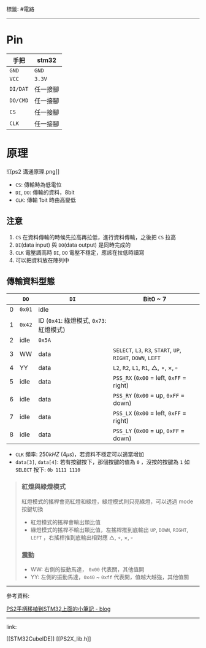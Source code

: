 標籤: #電路 

---

# Pin

| 手把     | stm32    |
| -------- | -------- |
| `GND`    | `GND`    |
| `VCC`    | `3.3V`   |
| `DI/DAT` | 任一接腳 |
| `DO/CMD` | 任一接腳 |
| `CS`     | 任一接腳 |
| `CLK`    | 任一接腳 | 

# 原理

![[ps2 溝通原理.png]]

- `CS`: 傳輸時為低電位
- `DI`, `DO`: 傳輸的資料，8bit
- `CLK`: 傳輸 1bit 時由高變低

## 注意

1. `CS` 在資料傳輸的時候先拉高再拉低，進行資料傳輸，之後把 `CS` 拉高
2. `DI`(data input) 與 `DO`(data output) 是同時完成的
3. `CLK` 電壓調高時 `DI`, `DO` 電壓不穩定，應該在拉低時讀寫
4. 可以把資料放在陣列中

## 傳輸資料型態

|     | `DO`   | `DI`                                    | Bit0 ~ 7                                                          |
| --- | ------ | --------------------------------------- | ----------------------------------------------------------------- |
| 0   | `0x01` | idle                                    |                                                                   |
| 1   | `0x42` | ID (`0x41`: 綠燈模式, `0x73`: 紅燈模式) |                                                                   |
| 2   | idle   | `0x5A`                                  |                                                                   |
| 3   | WW     | data                                    | `SELECT`, `L3`, `R3`, `START`, `UP`, `RIGHT`, `DOWN`, `LEFT`      |
| 4   | YY     | data                                    | `L2`, `R2`, `L1`, `R1`, $\triangle$, $\circ$, $\times$, $\square$ |
| 5   | idle   | data                                    | `PSS_RX` (`0x00` = left, `0xFF` = right)                          |
| 6   | idle   | data                                    | `PSS_RY` (`0x00` = up, `0xFF` = down)                             |
| 7   | idle   | data                                    | `PSS_LX` (`0x00` = left, `0xFF` = right)                          |
| 8   | idle   | data                                    | `PSS_LY` (`0x00` = up, `0xFF` = down)                             |

- `CLK` 頻率: $250kHZ$ ($4\mu s$)，若資料不穩定可以適當增加
- `data[3]`, `data[4]`: 若有按鍵按下，那個按鍵的值為 `0` ，沒按的按鍵為 `1`
如 `SELECT` 按下: `0b 1111 1110`

> ### 紅燈與綠燈模式
> 紅燈模式的搖桿會亮紅燈和綠燈，綠燈模式則只亮綠燈，可以透過 mode 按鍵切換
> 
> - 紅燈模式的搖桿會輸出類比值
> - 綠燈模式的搖桿不輸出類比值，左搖桿推到底輸出 `UP`, `DOWN`, `RIGHT`, `LEFT` ，右搖桿推到底輸出相對應 $\triangle$, $\circ$, $\times$, $\square$
> 
> ### 震動
> - WW: 右側的振動馬達， `0x00` 代表關，其他值開
> - YY: 左側的振動馬達，`0x40` ~ `0xff` 代表開，值越大越強，其他值關

---

參考資料:

[PS2手柄移植到STM32上面的小筆記 - blog](https://www.uj5u.com/qita/357205.html)

---

link:

[[STM32CubeIDE]]
[[PS2X_lib.h]]